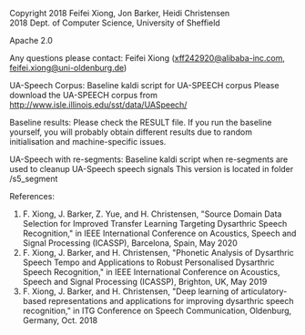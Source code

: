 Copyright 2018  Feifei Xiong, Jon Barker, Heidi Christensen           
          2018  Dept. of Computer Science, University of Sheffield

Apache 2.0

Any questions please contact: Feifei Xiong (xff242920@alibaba-inc.com, feifei.xiong@uni-oldenburg.de)

UA-Speech Corpus:
Baseline kaldi script for UA-SPEECH corpus
Please download the UA-SPEECH corpus from http://www.isle.illinois.edu/sst/data/UASpeech/

Baseline results:
Please check the RESULT file.
If you run the baseline yourself, you will probably obtain different results due to random initialisation and machine-specific issues.

UA-Speech with re-segments:
Baseline kaldi script when re-segments are used to cleanup UA-Speech speech signals
This version is located in folder /s5_segment


References:

1) F. Xiong, J. Barker, Z. Yue, and H. Christensen, "Source Domain Data Selection for Improved Transfer Learning Targeting Dysarthric Speech Recognition," in IEEE International Conference on Acoustics, Speech and Signal Processing (ICASSP), Barcelona, Spain, May 2020
2) F. Xiong, J. Barker, and H. Christensen, "Phonetic Analysis of Dysarthric Speech Tempo and Applications to Robust Personalised Dysarthric Speech Recognition," in IEEE International Conference on Acoustics, Speech and Signal Processing (ICASSP), Brighton, UK, May 2019
3) F. Xiong, J. Barker, and H. Christensen, "Deep learning of articulatory-based representations and applications for improving dysarthric speech recognition," in ITG Conference on Speech Communication, Oldenburg, Germany, Oct. 2018




